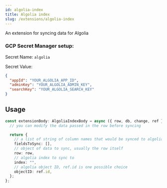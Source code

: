 ```yaml
---
id: algolia-index
title: Algolia index
slug: /extensions/algolia-index
---
```


An extension for syncing data for Algolia

### GCP Secret Manager setup:

Secret Name: `algolia`

Secret Value:

```json
{
  "appId": "YOUR_ALGOLIA_APP_ID",
  "adminKey": "YOUR_ALGOLIA_ADMIN_KEY",
  "searchKey": "YOUR_ALGOLIA_SEARCH_KEY"
}
```

## Usage

```typescript
const extensionBody: AlgoliaIndexBody = async ({ row, db, change, ref }) => {
  // you can modify the data passed in the row before syncing

  return {
    // a list of string of column names that would be synced to algolia
    fieldsToSync: [],
    // object of data to sync, usually the row itself
    row: row,
    // algolia index to sync to
    index: "",
    // algolia object ID, ref.id is one possible choice
    objectID: ref.id,
  };
};
```
